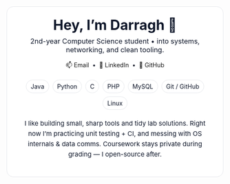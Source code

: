 <!-- ===== About Me (Darragh) ===== -->
<div align="center" style="padding:24px;border-radius:16px;border:1px solid #e5e7eb;background:#fff; color:#0f172a;">
  <h1 style="margin:0 0 8px;font-size:32px;line-height:1.2;">Hey, I’m Darragh 👋</h1>
  <p style="margin:0 0 16px;font-size:16px;">
    2nd-year Computer Science student • into systems, networking, and clean tooling.
  </p>

  <!-- Quick links -->
  <p style="margin:0 0 20px;">
    <a href="mailto:your.email@example.com" style="text-decoration:none;">
      📫 Email
    </a>
    &nbsp;•&nbsp;
    <a href="https://www.linkedin.com/in/your-handle" target="_blank" style="text-decoration:none;">
      💼 LinkedIn
    </a>
    &nbsp;•&nbsp;
    <a href="https://github.com/your-username" target="_blank" style="text-decoration:none;">
      🧰 GitHub
    </a>
  </p>

  <!-- Tech pills -->
  <div style="display:inline-flex;flex-wrap:wrap;gap:8px;justify-content:center;margin-bottom:20px;">
    <span style="padding:6px 10px;border:1px solid #e5e7eb;border-radius:999px;">Java</span>
    <span style="padding:6px 10px;border:1px solid #e5e7eb;border-radius:999px;">Python</span>
    <span style="padding:6px 10px;border:1px solid #e5e7eb;border-radius:999px;">C</span>
    <span style="padding:6px 10px;border:1px solid #e5e7eb;border-radius:999px;">PHP</span>
    <span style="padding:6px 10px;border:1px solid #e5e7eb;border-radius:999px;">MySQL</span>
    <span style="padding:6px 10px;border:1px solid #e5e7eb;border-radius:999px;">Git / GitHub</span>
    <span style="padding:6px 10px;border:1px solid #e5e7eb;border-radius:999px;">Linux</span>
  </div>

  <!-- Blurb -->
  <p style="max-width:720px;margin:0 auto 16px;font-size:15px;line-height:1.6;">
    I like building small, sharp tools and tidy lab solutions. Right now I’m practicing
    unit testing + CI, and messing with OS internals & data comms. Coursework stays private
    during grading — I open-source after.
  </p>
